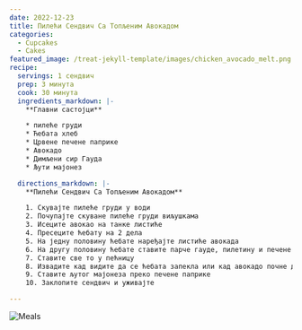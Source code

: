 ```yaml
---
date: 2022-12-23
title: Пилећи Сендвич Са Топљеним Авокадом
categories:
  - Cupcakes
  - Cakes
featured_image: /treat-jekyll-template/images/chicken_avocado_melt.png
recipe:
  servings: 1 сендвич
  prep: 3 минута
  cook: 30 минута
  ingredients_markdown: |-
    **Главни састојци**

    * пилеће груди
    * Ћебата хлеб
    * Црвене печене паприке
    * Авокадо
    * Димљени сир Гауда
    * Љути мајонез

  directions_markdown: |-
    **Пилећи Сендвич Са Топљеним Авокадом**

    1. Скувајте пилеће груди у води
    2. Почупајте скуване пилеће груди виљушкама
    3. Исеците авокао на танке листиће
    4. Пресеците ћебату на 2 дела
    5. На једну половину ћебате наређајте листиће авокада
    6. На другу половину ћебате ставите парче гауде, пилетину и печене паприке
    7. Ставите све то у пећницу
    8. Извадите кад видите да се ћебата запекла или кад авокадо почне да се топи
    9. Ставите љутог мајонеза преко печене паприке
    10. Заклопите сендвич и уживајте

---
```


![Meals](/treat-jekyll-template/images/chicken_avocado_melt.png)
